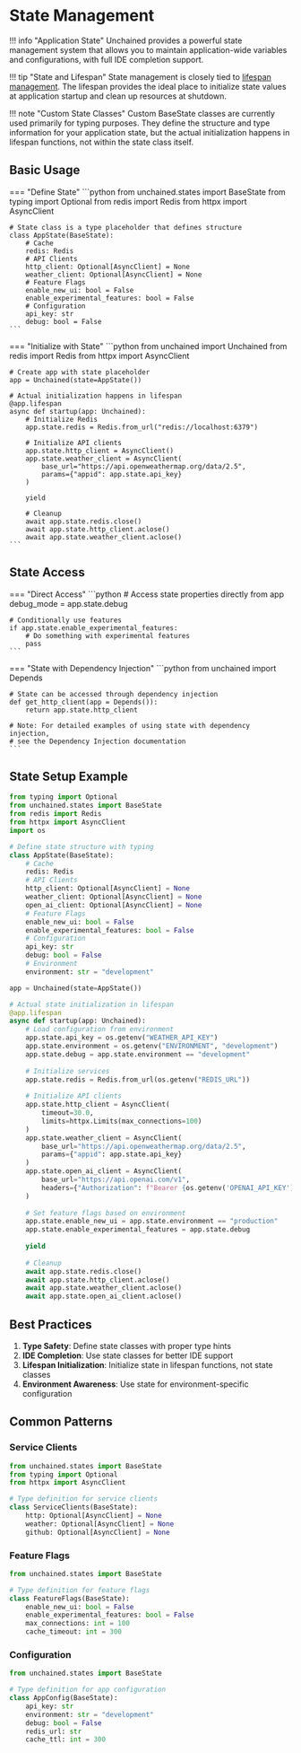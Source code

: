 # State Management

!!! info "Application State"
    Unchained provides a powerful state management system that allows you to maintain application-wide variables and configurations, with full IDE completion support.

!!! tip "State and Lifespan"
    State management is closely tied to [lifespan management](lifespan.md). The lifespan provides the ideal place to initialize state values at application startup and clean up resources at shutdown.

!!! note "Custom State Classes"
    Custom BaseState classes are currently used primarily for typing purposes. They define the structure and type information for your application state, but the actual initialization happens in lifespan functions, not within the state class itself.

## Basic Usage

=== "Define State"
    ```python
    from unchained.states import BaseState
    from typing import Optional
    from redis import Redis
    from httpx import AsyncClient

    # State class is a type placeholder that defines structure
    class AppState(BaseState):
        # Cache
        redis: Redis
        # API Clients
        http_client: Optional[AsyncClient] = None
        weather_client: Optional[AsyncClient] = None
        # Feature Flags
        enable_new_ui: bool = False
        enable_experimental_features: bool = False
        # Configuration
        api_key: str
        debug: bool = False
    ```

=== "Initialize with State"
    ```python
    from unchained import Unchained
    from redis import Redis
    from httpx import AsyncClient

    # Create app with state placeholder
    app = Unchained(state=AppState())

    # Actual initialization happens in lifespan
    @app.lifespan
    async def startup(app: Unchained):
        # Initialize Redis
        app.state.redis = Redis.from_url("redis://localhost:6379")
        
        # Initialize API clients
        app.state.http_client = AsyncClient()
        app.state.weather_client = AsyncClient(
            base_url="https://api.openweathermap.org/data/2.5",
            params={"appid": app.state.api_key}
        )
        
        yield
        
        # Cleanup
        await app.state.redis.close()
        await app.state.http_client.aclose()
        await app.state.weather_client.aclose()
    ```

## State Access

=== "Direct Access"
    ```python
    # Access state properties directly from app
    debug_mode = app.state.debug
    
    # Conditionally use features
    if app.state.enable_experimental_features:
        # Do something with experimental features
        pass
    ```

=== "State with Dependency Injection"
    ```python
    from unchained import Depends
    
    # State can be accessed through dependency injection
    def get_http_client(app = Depends()):
        return app.state.http_client
        
    # Note: For detailed examples of using state with dependency injection,
    # see the Dependency Injection documentation
    ```

## State Setup Example

```python
from typing import Optional
from unchained.states import BaseState
from redis import Redis
from httpx import AsyncClient
import os

# Define state structure with typing
class AppState(BaseState):
    # Cache
    redis: Redis
    # API Clients
    http_client: Optional[AsyncClient] = None
    weather_client: Optional[AsyncClient] = None
    open_ai_client: Optional[AsyncClient] = None
    # Feature Flags
    enable_new_ui: bool = False
    enable_experimental_features: bool = False
    # Configuration
    api_key: str
    debug: bool = False
    # Environment
    environment: str = "development"

app = Unchained(state=AppState())

# Actual state initialization in lifespan
@app.lifespan
async def startup(app: Unchained):
    # Load configuration from environment
    app.state.api_key = os.getenv("WEATHER_API_KEY")
    app.state.environment = os.getenv("ENVIRONMENT", "development")
    app.state.debug = app.state.environment == "development"
    
    # Initialize services
    app.state.redis = Redis.from_url(os.getenv("REDIS_URL"))
    
    # Initialize API clients
    app.state.http_client = AsyncClient(
        timeout=30.0,
        limits=httpx.Limits(max_connections=100)
    )
    app.state.weather_client = AsyncClient(
        base_url="https://api.openweathermap.org/data/2.5",
        params={"appid": app.state.api_key}
    )
    app.state.open_ai_client = AsyncClient(
        base_url="https://api.openai.com/v1",
        headers={"Authorization": f"Bearer {os.getenv('OPENAI_API_KEY')}"}
    )
    
    # Set feature flags based on environment
    app.state.enable_new_ui = app.state.environment == "production"
    app.state.enable_experimental_features = app.state.debug
    
    yield
    
    # Cleanup
    await app.state.redis.close()
    await app.state.http_client.aclose()
    await app.state.weather_client.aclose()
    await app.state.open_ai_client.aclose()
```

## Best Practices

1. **Type Safety**: Define state classes with proper type hints
2. **IDE Completion**: Use state classes for better IDE support
3. **Lifespan Initialization**: Initialize state in lifespan functions, not state classes
4. **Environment Awareness**: Use state for environment-specific configuration

## Common Patterns

### Service Clients

```python
from unchained.states import BaseState
from typing import Optional
from httpx import AsyncClient

# Type definition for service clients
class ServiceClients(BaseState):
    http: Optional[AsyncClient] = None
    weather: Optional[AsyncClient] = None
    github: Optional[AsyncClient] = None
```

### Feature Flags

```python
from unchained.states import BaseState

# Type definition for feature flags
class FeatureFlags(BaseState):
    enable_new_ui: bool = False
    enable_experimental_features: bool = False
    max_connections: int = 100
    cache_timeout: int = 300
```

### Configuration

```python
from unchained.states import BaseState

# Type definition for app configuration
class AppConfig(BaseState):
    api_key: str
    environment: str = "development"
    debug: bool = False
    redis_url: str
    cache_ttl: int = 300
``` 